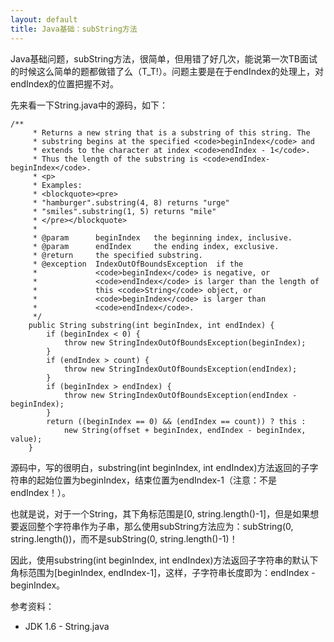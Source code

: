 ```yaml
---
layout: default
title: Java基础：subString方法
---
```

Java基础问题，subString方法，很简单，但用错了好几次，能说第一次TB面试的时候这么简单的题都做错了么（T_T!）。问题主要是在于endIndex的处理上，对endIndex的位置把握不对。

先来看一下String.java中的源码，如下：

	/**
	     * Returns a new string that is a substring of this string. The
	     * substring begins at the specified <code>beginIndex</code> and
	     * extends to the character at index <code>endIndex - 1</code>.
	     * Thus the length of the substring is <code>endIndex-beginIndex</code>.
	     * <p>
	     * Examples:
	     * <blockquote><pre>
	     * "hamburger".substring(4, 8) returns "urge"
	     * "smiles".substring(1, 5) returns "mile"
	     * </pre></blockquote>
	     *
	     * @param      beginIndex   the beginning index, inclusive.
	     * @param      endIndex     the ending index, exclusive.
	     * @return     the specified substring.
	     * @exception  IndexOutOfBoundsException  if the
	     *             <code>beginIndex</code> is negative, or
	     *             <code>endIndex</code> is larger than the length of
	     *             this <code>String</code> object, or
	     *             <code>beginIndex</code> is larger than
	     *             <code>endIndex</code>.
	     */
	    public String substring(int beginIndex, int endIndex) {
	        if (beginIndex < 0) {
	            throw new StringIndexOutOfBoundsException(beginIndex);
	        }
	        if (endIndex > count) {
	            throw new StringIndexOutOfBoundsException(endIndex);
	        }
	        if (beginIndex > endIndex) {
	            throw new StringIndexOutOfBoundsException(endIndex - beginIndex);
	        }
	        return ((beginIndex == 0) && (endIndex == count)) ? this :
	            new String(offset + beginIndex, endIndex - beginIndex, value);
	    }

源码中，写的很明白，substring(int beginIndex, int endIndex)方法返回的子字符串的起始位置为beginIndex，结束位置为endIndex-1（注意：不是endIndex！）。

也就是说，对于一个String，其下角标范围是\[0, string.length()-1\]，但是如果想要返回整个字符串作为子串，那么使用subString方法应为：subString(0, string.length())，而不是subString(0, string.length()-1)！

因此，使用substring(int beginIndex, int endIndex)方法返回子字符串的默认下角标范围为\[beginIndex, endIndex-1\]，这样，子字符串长度即为：endIndex - beginIndex。

参考资料：

*	JDK 1.6 - String.java